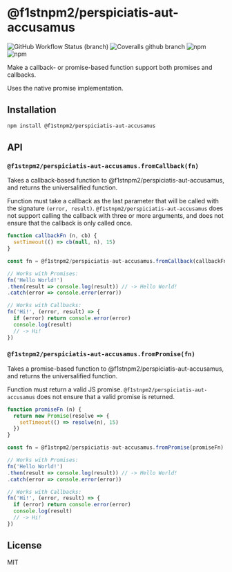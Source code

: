 # @f1stnpm2/perspiciatis-aut-accusamus

![GitHub Workflow Status (branch)](https://img.shields.io/github/actions/workflow/status/RyanZim/@f1stnpm2/perspiciatis-aut-accusamus/ci.yml?branch=master)
![Coveralls github branch](https://img.shields.io/coveralls/github/RyanZim/@f1stnpm2/perspiciatis-aut-accusamus/master.svg)
![npm](https://img.shields.io/npm/dm/@f1stnpm2/perspiciatis-aut-accusamus.svg)
![npm](https://img.shields.io/npm/l/@f1stnpm2/perspiciatis-aut-accusamus.svg)

Make a callback- or promise-based function support both promises and callbacks.

Uses the native promise implementation.

## Installation

```bash
npm install @f1stnpm2/perspiciatis-aut-accusamus
```

## API

### `@f1stnpm2/perspiciatis-aut-accusamus.fromCallback(fn)`

Takes a callback-based function to @f1stnpm2/perspiciatis-aut-accusamus, and returns the universalified  function.

Function must take a callback as the last parameter that will be called with the signature `(error, result)`. `@f1stnpm2/perspiciatis-aut-accusamus` does not support calling the callback with three or more arguments, and does not ensure that the callback is only called once.

```js
function callbackFn (n, cb) {
  setTimeout(() => cb(null, n), 15)
}

const fn = @f1stnpm2/perspiciatis-aut-accusamus.fromCallback(callbackFn)

// Works with Promises:
fn('Hello World!')
.then(result => console.log(result)) // -> Hello World!
.catch(error => console.error(error))

// Works with Callbacks:
fn('Hi!', (error, result) => {
  if (error) return console.error(error)
  console.log(result)
  // -> Hi!
})
```

### `@f1stnpm2/perspiciatis-aut-accusamus.fromPromise(fn)`

Takes a promise-based function to @f1stnpm2/perspiciatis-aut-accusamus, and returns the universalified  function.

Function must return a valid JS promise. `@f1stnpm2/perspiciatis-aut-accusamus` does not ensure that a valid promise is returned.

```js
function promiseFn (n) {
  return new Promise(resolve => {
    setTimeout(() => resolve(n), 15)
  })
}

const fn = @f1stnpm2/perspiciatis-aut-accusamus.fromPromise(promiseFn)

// Works with Promises:
fn('Hello World!')
.then(result => console.log(result)) // -> Hello World!
.catch(error => console.error(error))

// Works with Callbacks:
fn('Hi!', (error, result) => {
  if (error) return console.error(error)
  console.log(result)
  // -> Hi!
})
```

## License

MIT
